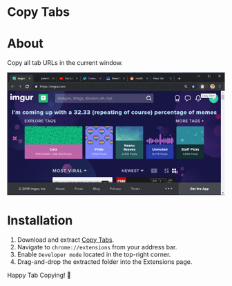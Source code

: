 # Copy Tabs

# About

Copy all tab URLs in the current window.

<div align="center">
  <p>
    <img src="https://raw.githubusercontent.com/peterthehan/copy-tabs/master/assets/demo.gif" title="Copy Tabs" />
  </p>
</div>

# Installation

1. Download and extract [Copy Tabs](https://github.com/peterthehan/copy-tabs/archive/master.zip).
2. Navigate to `chrome://extensions` from your address bar.
3. Enable `Developer mode` located in the top-right corner.
4. Drag-and-drop the extracted folder into the Extensions page.

Happy Tab Copying! 🎉
